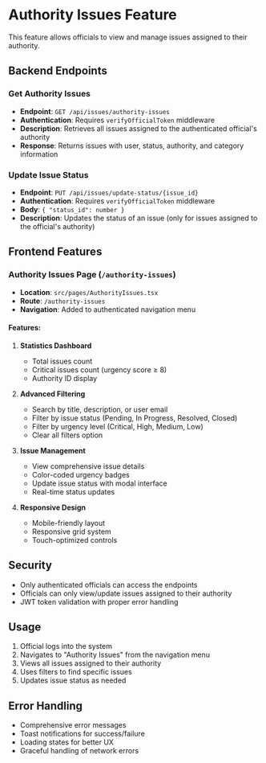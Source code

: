 # Authority Issues Feature

This feature allows officials to view and manage issues assigned to their authority.

## Backend Endpoints

### Get Authority Issues
- **Endpoint**: `GET /api/issues/authority-issues`
- **Authentication**: Requires `verifyOfficialToken` middleware
- **Description**: Retrieves all issues assigned to the authenticated official's authority
- **Response**: Returns issues with user, status, authority, and category information

### Update Issue Status
- **Endpoint**: `PUT /api/issues/update-status/{issue_id}`
- **Authentication**: Requires `verifyOfficialToken` middleware
- **Body**: `{ "status_id": number }`
- **Description**: Updates the status of an issue (only for issues assigned to the official's authority)

## Frontend Features

### Authority Issues Page (`/authority-issues`)
- **Location**: `src/pages/AuthorityIssues.tsx`
- **Route**: `/authority-issues`
- **Navigation**: Added to authenticated navigation menu

#### Features:
1. **Statistics Dashboard**
   - Total issues count
   - Critical issues count (urgency score ≥ 8)
   - Authority ID display

2. **Advanced Filtering**
   - Search by title, description, or user email
   - Filter by issue status (Pending, In Progress, Resolved, Closed)
   - Filter by urgency level (Critical, High, Medium, Low)
   - Clear all filters option

3. **Issue Management**
   - View comprehensive issue details
   - Color-coded urgency badges
   - Update issue status with modal interface
   - Real-time status updates

4. **Responsive Design**
   - Mobile-friendly layout
   - Responsive grid system
   - Touch-optimized controls

## Security
- Only authenticated officials can access the endpoints
- Officials can only view/update issues assigned to their authority
- JWT token validation with proper error handling

## Usage
1. Official logs into the system
2. Navigates to "Authority Issues" from the navigation menu
3. Views all issues assigned to their authority
4. Uses filters to find specific issues
5. Updates issue status as needed

## Error Handling
- Comprehensive error messages
- Toast notifications for success/failure
- Loading states for better UX
- Graceful handling of network errors
